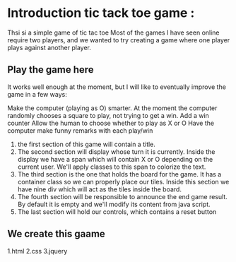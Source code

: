 # Introduction  tic tack  toe game :  
Thsi si a simple game of tic tac toe Most of the games I have seen online require two players, and we wanted to try creating a game where one player plays against  another player.

## Play the game here

It works well enough at the moment, but I will like to eventually improve the game in a few ways:

Make the computer (playing as O) smarter. At the moment the computer randomly chooses a square to play, not trying to get a win.
Add a win counter
Allow the human to choose whether to play as X or O
Have the computer make funny remarks with each play/win

   1. the  first section of this game will contain a title.
   2. The second section will display whose turn it is currently. Inside the display we have a span which will contain  X  or O depending on the current user. We'll apply classes to this span to colorize the text.
   3. The third section is the one that holds the board for the game. It has a container class so we can properly place our tiles. Inside this section we have nine div which will act as the tiles inside the board.
   4. The fourth section will be responsible to announce the end game result. By default it is empty and we'll modify its content from java script.
   5.    The last section will hold our controls, which contains a reset button
## We create this gaame

   1.html
   2.css
   3.jquery
